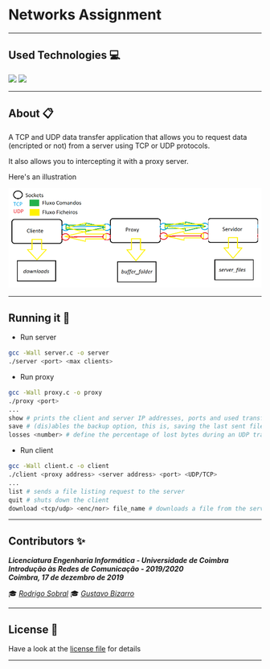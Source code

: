 # Networks Assignment

___

## Used Technologies :computer:

<img src="https://img.icons8.com/color/48/000000/c-programming.png"/> <img src="https://img.icons8.com/color/48/000000/linux--v1.png"/>

___

##    About :clipboard:

A TCP and UDP data transfer application that allows you to request data (encripted or not) from a server using TCP or UDP protocols.

It also allows you to intercepting it with a proxy server.

Here's an illustration

![App Model](server_files/app_model.png)

___

##    Running it :running:

- Run server
```bash
gcc -Wall server.c -o server
./server <port> <max clients>
```

- Run proxy
```bash
gcc -Wall proxy.c -o proxy
./proxy <port>
...
show # prints the client and server IP addresses, ports and used transfer protocol (TCP/UDP)
save # (dis)ables the backup option, this is, saving the last sent file
losses <number> # define the percentage of lost bytes during an UDP transfer
```


- Run client
```bash
gcc -Wall client.c -o client
./client <proxy address> <server address> <port> <UDP/TCP>
...
list # sends a file listing request to the server
quit # shuts down the client
download <tcp/udp> <enc/nor> file_name # downloads a file from the server and saves it on downloads folder
```

___

## **Contributors** :sparkles:

<html><i><b> Licenciatura Engenharia Informática - Universidade de Coimbra<br>
Introdução às Redes de Comunicação - 2019/2020 <br>
Coimbra, 17 de dezembro de 2019
</b></i></html>

:mortar_board: *[Rodrigo Sobral](https://github.com/RodrigoSobral2000)*
:mortar_board: *[Gustavo Bizarro](https://github.com/gtb200)*

___

## License :link:
Have a look at the [license file](LICENSE) for details
___
